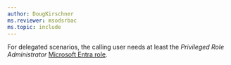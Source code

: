 ```yaml
---
author: DougKirschner
ms.reviewer: msodsrbac
ms.topic: include
---
```


For delegated scenarios, the calling user needs at least the *Privileged Role Administrator* [Microsoft Entra role](/entra/identity/role-based-access-control/permissions-reference?toc=%2Fgraph%2Ftoc.json).
